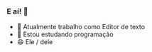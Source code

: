 ### E aí! 👋

- 🔭 Atualmente trabalho como Editor de texto 
- 🌱 Estou estudando programação 
- 😄 Ele / dele
